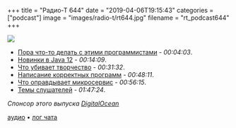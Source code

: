 +++
title = "Радио-Т 644"
date = "2019-04-06T19:15:43"
categories = ["podcast"]
image = "images/radio-t/rt644.jpg"
filename = "rt_podcast644"
+++

![](https://radio-t.com/images/radio-t/rt644.jpg)

- [Пора что-то делать с этими программистами](https://www.washingtonpost.com/opinions/its-time-to-elevate-software-development-to-an-engineering-discipline/2019/04/05/4085c602-56f8-11e9-aa83-504f086bf5d6_story.html?noredirect=on) - *00:04:03*.
- [Новинки в Java 12](https://habr.com/ru/post/446590/) - *00:14:09*.
- [Что убивает творчество](https://medium.com/@duncanr/deadlines-are-killing-us-and-almost-everything-else-i-know-about-leadership-7032a5fb12ac) - *00:31:32*.
- [Написание корректных программ](http://nonullpointers.com/posts/2019-03-27-correctness-the-paradigm-for-sustainable-software-development.html) - *00:48:11*.
- [Что оправдывает микросервис](https://content.pivotal.io/blog/should-that-be-a-microservice-keep-these-six-factors-in-mind) - *00:56:15*.
- [Темы слушателей](https://radio-t.com/p/2019/04/02/prep-644/) - *01:47:24*.

*Спонсор этого выпуска [DigitalOcean](https://do.co/radiot)*


[аудио](https://cdn.radio-t.com/rt_podcast644.mp3) • [лог чата](http://chat.radio-t.com/logs/radio-t-644.html)
<audio src="https://cdn.radio-t.com/rt_podcast644.mp3" preload="none"></audio>
